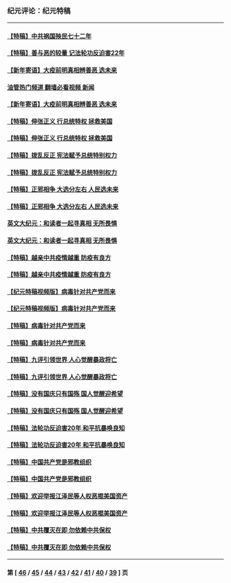 ### 纪元评论：纪元特稿
---
#### [【特稿】中共祸国殃民七十二年](../../pages/nsc424/n13272607.md?05050330) 
#### [【特稿】善与恶的较量 记法轮功反迫害22年](../../pages/nsc424/n13086597.md?05050330) 
#### [【新年寄语】大疫前明真相辨善恶 选未来](../../pages/nsc424/n12660855.md?05050330) 
#### [油管热门频道 翻墙必看视频 新闻](ok?05050330)
#### [【新年寄语】大疫前明真相辨善恶 选未来](../../pages/nsc424/n12660855.md?05050330) 
#### [【特稿】伸张正义 行总统特权 拯救美国](../../pages/nsc424/n12616806.md?05050330) 
#### [【特稿】伸张正义 行总统特权 拯救美国](../../pages/nsc424/n12616806.md?05050330) 
#### [【特稿】拨乱反正 宪法赋予总统特别权力](../../pages/nsc424/n12598306.md?05050330) 
#### [【特稿】拨乱反正 宪法赋予总统特别权力](../../pages/nsc424/n12598306.md?05050330) 
#### [【特稿】正邪相争 大选分左右 人民选未来](../../pages/nsc424/n12545208.md?05050330) 
#### [【特稿】正邪相争 大选分左右 人民选未来](../../pages/nsc424/n12545208.md?05050330) 
#### [英文大纪元：和读者一起寻真相 无所畏惧](../../pages/nsc424/n12542027.md?05050330) 
#### [英文大纪元：和读者一起寻真相 无所畏惧](../../pages/nsc424/n12542027.md?05050330) 
#### [【特稿】越亲中共疫情越重 防疫有良方](../../pages/nsc424/n12042989.md?05050330) 
#### [【特稿】越亲中共疫情越重 防疫有良方](../../pages/nsc424/n12042989.md?05050330) 
#### [【纪元特稿视频版】病毒针对共产党而来](../../pages/nsc424/n11977328.md?05050330) 
#### [【纪元特稿视频版】病毒针对共产党而来](../../pages/nsc424/n11977328.md?05050330) 
#### [【特稿】病毒针对共产党而来](../../pages/nsc424/n11928818.md?05050330) 
#### [【特稿】病毒针对共产党而来](../../pages/nsc424/n11928818.md?05050330) 
#### [【特稿】九评引领世界 人心觉醒暴政将亡](../../pages/nsc424/n11660496.md?05050330) 
#### [【特稿】九评引领世界 人心觉醒暴政将亡](../../pages/nsc424/n11660496.md?05050330) 
#### [【特稿】没有国庆只有国殇 国人觉醒迎希望](../../pages/nsc424/n11549354.md?05050330) 
#### [【特稿】没有国庆只有国殇 国人觉醒迎希望](../../pages/nsc424/n11549354.md?05050330) 
#### [【特稿】法轮功反迫害20年 和平抗暴唤良知](../../pages/nsc424/n11389135.md?05050330) 
#### [【特稿】法轮功反迫害20年 和平抗暴唤良知](../../pages/nsc424/n11389135.md?05050330) 
#### [【特稿】中国共产党是邪教组织](../../pages/nsc424/n11355551.md?05050330) 
#### [【特稿】中国共产党是邪教组织](../../pages/nsc424/n11355551.md?05050330) 
#### [【特稿】欢迎举报江泽民等人权恶棍美国资产](../../pages/nsc424/n11303040.md?05050330) 
#### [【特稿】欢迎举报江泽民等人权恶棍美国资产](../../pages/nsc424/n11303040.md?05050330) 
#### [【特稿】中共覆灭在即 勿依赖中共保权](../../pages/nsc424/n11278510.md?05050330) 
#### [【特稿】中共覆灭在即 勿依赖中共保权](../../pages/nsc424/n11278510.md?05050330) 

---
#### 第 [ [46](./46.md?05050330) / [45](./45.md?05050330) / [44](./44.md?05050330) / [43](./43.md?05050330) / [42](./42.md?05050330) / [41](./41.md?05050330) / [40](./40.md?05050330) / [39](./39.md?05050330) ] 页
